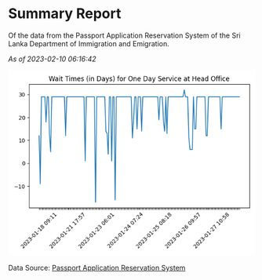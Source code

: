 # Summary Report

Of the data from the Passport Application Reservation System of the Sri Lanka Department of Immigration and Emigration.

*As of 2023-02-10 06:16:42*

![Wait Time Chart](summary.wait_time_chart.png)

Data Source: [Passport Application Reservation System](https://eservices.immigration.gov.lk:8443/appointment/pages/reservationApplication.xhtml)